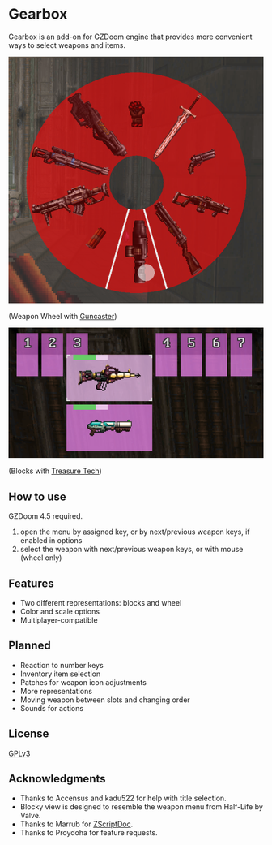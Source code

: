 # Gearbox

Gearbox is an add-on for GZDoom engine that provides more convenient ways to
select weapons and items.

![Wheel with Guncaster](screenshots/wheel-guncaster.png)

(Weapon Wheel with [Guncaster](https://forum.zdoom.org/viewtopic.php?f=43&t=37066))

![Blocks with Treasure Tech](screenshots/blocks-treasure-tech.png)

(Blocks with [Treasure Tech](https://forum.zdoom.org/viewtopic.php?f=43&t=66995))

## How to use

GZDoom 4.5 required.

1. open the menu by assigned key, or by next/previous weapon keys, if enabled in
   options
2. select the weapon with next/previous weapon keys, or with mouse (wheel only)

## Features

- Two different representations: blocks and wheel
- Color and scale options
- Multiplayer-compatible

## Planned

- Reaction to number keys
- Inventory item selection
- Patches for weapon icon adjustments
- More representations
- Moving weapon between slots and changing order
- Sounds for actions

## License

[GPLv3](copying.txt)

## Acknowledgments

- Thanks to Accensus and kadu522 for help with title selection.
- Blocky view is designed to resemble the weapon menu from Half-Life by Valve.
- Thanks to Marrub for [ZScriptDoc](https://github.com/marrub--/zdoom-doc).
- Thanks to Proydoha for feature requests.
